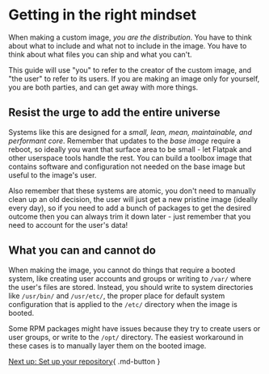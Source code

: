 # Getting in the right mindset

When making a custom image, _you are the distribution_. You have to think about what to include and what not to include in the image. You have to think about what files you can ship and what you can't.

This guide will use "you" to refer to the creator of the custom image, and "the user" to refer to its users. If you are making an image only for yourself, you are both parties, and can get away with more things.

## Resist the urge to add the entire universe

Systems like this are designed for a _small, lean, mean, maintainable, and performant core_. Remember that updates to the _base image_ require a reboot, so ideally you want that surface area to be small - let Flatpak and other userspace tools handle the rest. You can build a toolbox image that contains software and configuration not needed on the base image but useful to the image's user.

Also remember that these systems are atomic, you don't need to manually clean up an old decision, the user will just get a new pristine image (ideally every day), so if you need to add a bunch of packages to get the desired outcome then you can always trim it down later - just remember that you need to account for the user's data!

## What you can and cannot do

When making the image, you cannot do things that require a booted system, like creating user accounts and groups or writing to `/var/` where the user's files are stored. Instead, you should write to system directories like `/usr/bin/` and `/usr/etc/`, the proper place for default system configuration that is applied to the `/etc/` directory when the image is booted.

Some RPM packages might have issues because they try to create users or user groups, or write to the `/opt/` directory. The easiest workaround in these cases is to manually layer them on the booted image.

[Next up: Set up your repository](/tinker/2-setup/){ .md-button }